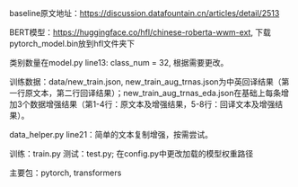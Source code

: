 baseline原文地址：https://discussion.datafountain.cn/articles/detail/2513

BERT模型：https://huggingface.co/hfl/chinese-roberta-wwm-ext, 下载pytorch_model.bin放到hfl文件夹下

类别数量在model.py line13: class_num = 32, 根据需要更改。

训练数据：data/new_train.json, new_train_aug_trnas.json为中英回译结果（第一行原文本，第二行回译结果）；new_train_aug_trnas_eda.json在基础上每条增加3个数据增强结果（第1-4行：原文本及增强结果，5-8行：回译文本及增强结果）。

data_helper.py line21：简单的文本复制增强，按需尝试。

训练：train.py
测试：test.py; 在config.py中更改加载的模型权重路径

主要包：pytorch, transformers
